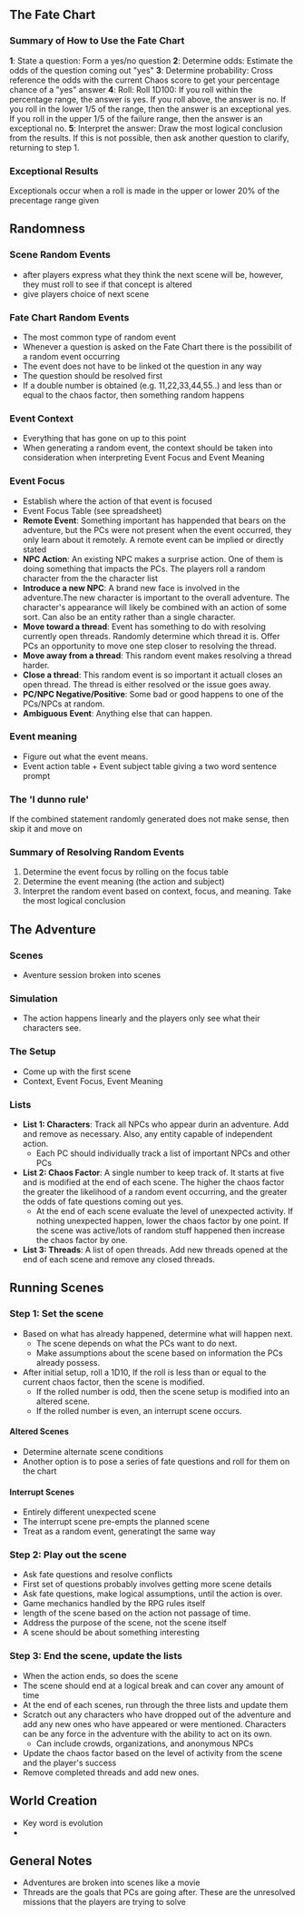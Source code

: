 ## The Fate Chart
### Summary of How to Use the Fate Chart
**1**: State a question: Form a yes/no question
**2**: Determine odds: Estimate the odds of the question coming out "yes"
**3**: Determine probability: Cross reference the odds with the current Chaos score to get your percentage chance of a "yes" answer
**4**: Roll: Roll 1D100: If you roll within the percentage range, the answer is yes. If you roll above, the answer is no. If you roll in the lower 1/5 of the range, then the answer is an exceptional yes. If you roll in the upper 1/5 of the failure range, then the answer is an exceptional no.
**5**: Interpret the answer: Draw the most logical conclusion from the results. If this is not possible, then ask another question to clarify, returning to step 1.

### Exceptional Results
Exceptionals occur when a roll is made in the upper or lower 20% of the precentage range given


## Randomness
### Scene Random Events
* after players express what they think the next scene will be, however, they must roll to see if that concept is altered
* give players choice of next scene

### Fate Chart Random Events
* The most common type of random event
* Whenever a question is asked on the Fate Chart there is the possibilit of a random event occurring
* The event does not have to be linked ot the question in any way
* The question should be resolved first
* If a double number is obtained (e.g. 11,22,33,44,55..) and less than or equal to the chaos factor, then something random happens

### Event Context
* Everything that has gone on up to this point
* When generating a random event, the context should be taken into consideration when interpreting Event Focus and Event Meaning

### Event Focus
* Establish where the action of that event is focused
* Event Focus Table (see spreadsheet)
* **Remote Event**: Something important has happended that bears on the adventure, but the PCs were not present when the event occurred, they only learn about it remotely. A remote event can be implied or directly stated
* **NPC Action**: An existing NPC makes a surprise action. One of them is doing something that impacts the PCs. The players roll a random character from the  the character list
* **Introduce a new NPC**: A brand new face is involved in the adventure.The new character is important to the overall adventure. The character's appearance will likely be combined with an action of some sort. Can also be an entity rather than a single character.
* **Move toward a thread**: Event has something to do with resolving currently open threads. Randomly determine which thread it is. Offer PCs an opportunity to move one step closer to resolving the thread.
* **Move away from a thread**: This random event makes resolving a thread harder.
* **Close a thread**: This random event is so important it actuall closes an open thread. The thread is either resolved or the issue goes away.
* **PC/NPC Negative/Positive**: Some bad or good happens to one of the PCs/NPCs at random. 
* **Ambiguous Event**: Anything else that can happen.

### Event meaning
* Figure out what the event means.
* Event action table + Event subject table giving a two word sentence prompt

### The 'I dunno rule'
If the combined statement randomly generated does not make sense, then skip it and move on

### Summary of Resolving Random Events
1. Determine the event focus by rolling on the focus table
2. Determine the event meaning (the action and subject)
3. Interpret the random event based on context, focus, and meaning. Take the most logical conclusion

## The Adventure
### Scenes
* Aventure session broken into scenes

### Simulation
* The action happens linearly and the players only see what their characters see.

### The Setup
* Come up with the first scene
* Context, Event Focus, Event Meaning

### Lists
* **List 1: Characters**: Track all NPCs who appear durin an adventure. Add and remove as necessary. Also, any entity capable of independent action.
	* Each PC should individually track a list of important NPCs and other PCs
* **List 2: Chaos Factor**: A single number to keep track of. It starts at five and is modified at the end of each scene. The higher the chaos factor the greater the likelihood of a random event occurring, and the greater the odds of fate questions coming out yes.
	* At the end of each scene evaluate the level of unexpected activity. If nothing unexpected happen, lower the chaos factor by one point. If the scene was active/lots of random stuff happened then increase the chaos factor by one.
* **List 3: Threads**: A list of open threads. Add new threads opened at the end of each scene and remove any closed threads. 

## Running Scenes
### Step 1: Set the scene
* Based on what has already happened, determine what will happen next.  
	* The scene depends on what the PCs want to do next. 
	* Make assumptions about the scene based on information the PCs already possess.
* After initial setup, roll a 1D10, If the roll is less than or equal to the current chaos factor, then the scene is modified. 
	* If the rolled number is odd, then the scene setup is modified into an altered scene.
	* If the rolled number is even, an interrupt scene occurs.
#### Altered Scenes
* Determine alternate scene conditions
* Another option is to pose a series of fate questions and roll for them on the chart
#### Interrupt Scenes
* Entirely different unexpected scene
* The interrupt scene pre-empts the planned scene
* Treat as a random event, generatingt the same way
### Step 2: Play out the scene
* Ask fate questions and resolve conflicts
* First set of questions probably involves getting more scene details
* Ask fate questions, make logical assumptions, until the action is over.
* Game mechanics handled by the RPG rules itself
* length of the scene based on the action not passage of time.
* Address the purpose of the scene, not the scene itself
* A scene should be about something interesting
### Step 3: End the scene, update the lists
* When the action ends, so does the scene
* The scene should end at a logical break and can cover any amount of time
* At the end of each scenes, run through the three lists and update them
* Scratch out any characters who have dropped out of the adventure and add any new ones who have appeared or were mentioned. Characters can be any force in the adventure with the ability to act on its own.
	* Can include crowds, organizations, and anonymous NPCs
* Update the chaos factor based on the level of activity from the scene and the player's success
* Remove completed threads and add new ones.
## World Creation
* Key word is evolution
* 

## General Notes
* Adventures are broken into scenes like a movie
* Threads are the goals that PCs are going after. These are the unresolved missions that the players are trying to solve